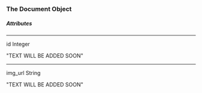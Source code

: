 <h3 className="h3-title">The Document Object</h3>

<h5 className="h5-title">Attributes</h5>

---
<span className="parameter-text">id</span> <span className="parameter-info">Integer</span>

<p className="p-text">"TEXT WILL BE ADDED SOON"</p>

---
<span className="parameter-text">img_url</span> <span className="parameter-info">String</span>

<p className="p-text">"TEXT WILL BE ADDED SOON"</p>
